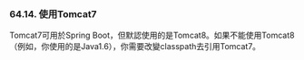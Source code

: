 ### 64.14. 使用Tomcat7

Tomcat7可用於Spring Boot，但默認使用的是Tomcat8。如果不能使用Tomcat8（例如，你使用的是Java1.6），你需要改變classpath去引用Tomcat7。



